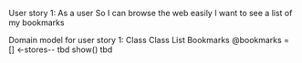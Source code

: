 User story 1:
  As a user
  So I can browse the web easily
  I want to see a list of my bookmarks

Domain model for user story 1:
  Class                               Class
  List                                Bookmarks
  @bookmarks = []   <-stores--        tbd
  show()                              tbd

